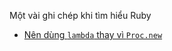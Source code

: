 Một vài ghi chép khi tìm hiểu Ruby  
- [Nên dùng `lambda` thay vì `Proc.new`](https://github.com/52/rb-notes/blob/master/lambda_vs_proc.md)